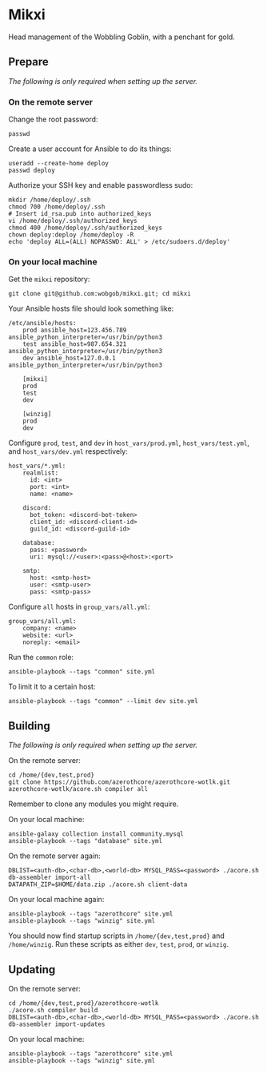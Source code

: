 # Mikxi
Head management of the Wobbling Goblin, with a penchant for gold.

## Prepare
*The following is only required when setting up the server.*

### On the remote server
Change the root password:

```
passwd
```

Create a user account for Ansible to do its things:

```
useradd --create-home deploy
passwd deploy
```

Authorize your SSH key and enable passwordless sudo:

```
mkdir /home/deploy/.ssh
chmod 700 /home/deploy/.ssh
# Insert id_rsa.pub into authorized_keys
vi /home/deploy/.ssh/authorized_keys
chmod 400 /home/deploy/.ssh/authorized_keys
chown deploy:deploy /home/deploy -R
echo 'deploy ALL=(ALL) NOPASSWD: ALL' > /etc/sudoers.d/deploy'
```

### On your local machine
Get the `mikxi` repository:

```
git clone git@github.com:wobgob/mikxi.git; cd mikxi
```

Your Ansible hosts file should look something like:

```
/etc/ansible/hosts:
    prod ansible_host=123.456.789 ansible_python_interpreter=/usr/bin/python3
    test ansible_host=987.654.321 ansible_python_interpreter=/usr/bin/python3
    dev ansible_host=127.0.0.1 ansible_python_interpreter=/usr/bin/python3

    [mikxi]
    prod
    test
    dev

    [winzig]
    prod
    dev
```

Configure `prod`, `test`, and `dev` in `host_vars/prod.yml`, `host_vars/test.yml`, and `host_vars/dev.yml` respectively:

```
host_vars/*.yml:
    realmlist:
      id: <int>
      port: <int>
      name: <name>

    discord:
      bot_token: <discord-bot-token>
      client_id: <discord-client-id>
      guild_id: <discord-guild-id>
    
    database:
      pass: <password>
      uri: mysql://<user>:<pass>@<host>:<port>
    
    smtp:
      host: <smtp-host>
      user: <smtp-user>
      pass: <smtp-pass>
```

Configure `all` hosts in `group_vars/all.yml`:

```
group_vars/all.yml:
    company: <name>
    website: <url>
    noreply: <email>
```

Run the `common` role:

```
ansible-playbook --tags "common" site.yml
```

To limit it to a certain host:

```
ansible-playbook --tags "common" --limit dev site.yml
```

## Building
*The following is only required when setting up the server.*

On the remote server:

```
cd /home/{dev,test,prod}
git clone https://github.com/azerothcore/azerothcore-wotlk.git
azerothcore-wotlk/acore.sh compiler all
```

Remember to clone any modules you might require.

On your local machine:

```
ansible-galaxy collection install community.mysql
ansible-playbook --tags "database" site.yml
```

On the remote server again:

```
DBLIST=<auth-db>,<char-db>,<world-db> MYSQL_PASS=<password> ./acore.sh db-assembler import-all
DATAPATH_ZIP=$HOME/data.zip ./acore.sh client-data
```

On your local machine again:

```
ansible-playbook --tags "azerothcore" site.yml
ansible-playbook --tags "winzig" site.yml
```

You should now find startup scripts in `/home/{dev,test,prod}` and `/home/winzig`. Run these scripts as either `dev`, `test`, `prod`, or `winzig`.

## Updating
On the remote server:

```
cd /home/{dev,test,prod}/azerothcore-wotlk
./acore.sh compiler build
DBLIST=<auth-db>,<char-db>,<world-db> MYSQL_PASS=<password> ./acore.sh db-assembler import-updates
```

On your local machine:

```
ansible-playbook --tags "azerothcore" site.yml
ansible-playbook --tags "winzig" site.yml
```